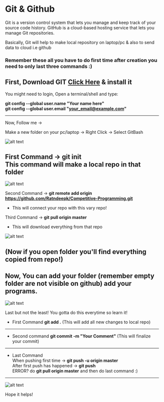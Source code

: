 # Git & Github 

Git is a version control system that lets you manage and keep track of your source code history. 
GitHub is a cloud-based hosting service that lets you manage Git repositories.

Basically, Git will help to make local repository on laptop/pc & also to send data to cloud i.e github 

### Remember these all you have to do first time after creation you need to only last three commands :)
First, Download GIT [Click Here](https://git-scm.com/downloads)  & install it
-----------------------------------------------------------------------------

You might need to login,
Open a terminal/shell and type:

**git config --global user.name "Your name here"**  
**git config --global user.email "your_email@example.com"**  

------------------------------------------------------------
Now, Follow me -> 

Make a new folder on your pc/laptop -> Right Click -> Select GitBash

![alt text](https://github.com/Ratndeepk/Competitive-Programming/blob/master/1-Github-Git-help/0.png?raw=true)


First Command -> **git init**  
This command will make a local repo in that folder  
---------------------------------------------------
![alt text](https://github.com/Ratndeepk/Competitive-Programming/blob/master/1-Github-Git-help/1.png?raw=true)

Second Command -> **git remote add origin https://github.com/Ratndeepk/Competitive-Programming.git** 
* This will connect your repo with this vary repo! 

Third Command -> **git pull origin master** 
* This will download everything from that repo

![alt text](https://github.com/Ratndeepk/Competitive-Programming/blob/master/1-Github-Git-help/2.png?raw=true)

(Now if you open folder you'll find everything copied from repo!) 
------------------------------------------------------------------
Now, You can add your folder (remember empty folder are not visible on github) add your programs. 
-------------------------------------------------------------------------------------------------
![alt text](https://github.com/Ratndeepk/Competitive-Programming/blob/master/1-Github-Git-help/4.png?raw=true)

Last but not the least!
You gotta do this everytime so learn it! 
* First Command **git add .**   (This will add all new changes to local repo) 
----------------------------------------------------------------------------
* Second command **git commit -m "Your Comment"** (This will finalize your commit)
--------------------------------------------------------------------------------
* Last Command   
When pushing first time -> **git push -u origin master**      
After first push has happened -> **git push**  
ERROR? do **git pull origin master** and then do last command :)

--------------------------------------------------------------------------------
![alt text](https://github.com/Ratndeepk/Competitive-Programming/blob/master/1-Github-Git-help/5.png?raw=true)

Hope it helps! 
